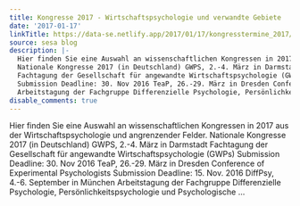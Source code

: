 ```yaml
---
title: Kongresse 2017 - Wirtschaftspsychologie und verwandte Gebiete
date: '2017-01-17'
linkTitle: https://data-se.netlify.app/2017/01/17/kongresstermine_2017/
source: sesa blog
description: |-
  Hier finden Sie eine Auswahl an wissenschaftlichen Kongressen in 2017 aus der Wirtschaftspsychologie und angrenzender Felder.
  Nationale Kongresse 2017 (in Deutschland) GWPS, 2.-4. März in Darmstadt
  Fachtagung der Gesellschaft für angewandte Wirtschaftspsychologie (GWPs)
  Submission Deadline: 30. Nov 2016 TeaP, 26.-29. März in Dresden Conference of Experimental Psychologists Submission Deadline: 15. Nov. 2016 DiffPsy, 4.-6. September in München
  Arbeitstagung der Fachgruppe Differenzielle Psychologie, Persönlichkeitspsychologie und Psychologische ...
disable_comments: true
---
```

Hier finden Sie eine Auswahl an wissenschaftlichen Kongressen in 2017 aus der Wirtschaftspsychologie und angrenzender Felder.
Nationale Kongresse 2017 (in Deutschland) GWPS, 2.-4. März in Darmstadt
Fachtagung der Gesellschaft für angewandte Wirtschaftspsychologie (GWPs)
Submission Deadline: 30. Nov 2016 TeaP, 26.-29. März in Dresden Conference of Experimental Psychologists Submission Deadline: 15. Nov. 2016 DiffPsy, 4.-6. September in München
Arbeitstagung der Fachgruppe Differenzielle Psychologie, Persönlichkeitspsychologie und Psychologische ...